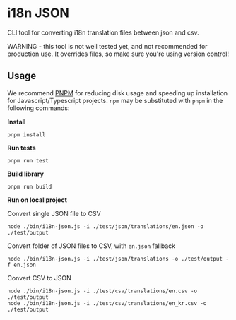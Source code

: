 # i18n JSON

CLI tool for converting i18n translation files between json and csv.

WARNING - this tool is not well tested yet, and not recommended for production use. It overrides files, so make sure you're using version control!

## Usage

We recommend [PNPM](https://github.com/pnpm/pnpm) for reducing disk usage and speeding up installation for Javascript/Typescript projects.
`npm` may be substituted with `pnpm` in the following commands:

**Install**

```
pnpm install
```

**Run tests**

```
pnpm run test
```

**Build library**

```
pnpm run build
```

**Run on local project**

Convert single JSON file to CSV

```
node ./bin/i18n-json.js -i ./test/json/translations/en.json -o ./test/output
```

Convert folder of JSON files to CSV, with `en.json` fallback

```
node ./bin/i18n-json.js -i ./test/json/translations -o ./test/output -f en.json
```

Convert CSV to JSON

```
node ./bin/i18n-json.js -i ./test/csv/translations/en.csv -o ./test/output
node ./bin/i18n-json.js -i ./test/csv/translations/en_kr.csv -o ./test/output
```
